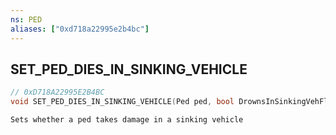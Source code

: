 ```yaml
---
ns: PED
aliases: ["0xd718a22995e2b4bc"]
---
```

## SET_PED_DIES_IN_SINKING_VEHICLE

```c
// 0xD718A22995E2B4BC
void SET_PED_DIES_IN_SINKING_VEHICLE(Ped ped, bool DrownsInSinkingVehFlag);
```

```
Sets whether a ped takes damage in a sinking vehicle
```
